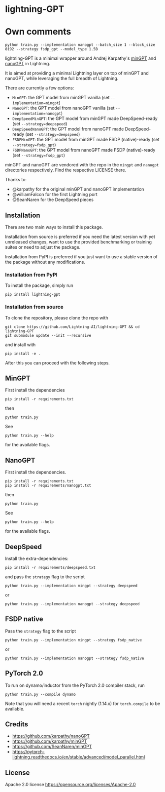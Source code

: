 # lightning-GPT

# Own comments

`python train.py --implementation nanogpt --batch_size 1 --block_size 8192 --strategy fsdp_gpt --model_type 1.5B`


lightning-GPT is a minimal wrapper around Andrej Karpathy's [minGPT](https://github.com/karpathy/minGPT) and [nanoGPT](https://github.com/karpathy/nanoGPT) in Lightning.

It is aimed at providing a minimal Lightning layer on top of minGPT and nanoGPT, while leveraging the full breadth of Lightning.

There are currently a few options:

- `MinGPT`: the GPT model from minGPT vanilla (set `--implementation=mingpt`)
- `NanoGPT`: the GPT model from nanoGPT vanilla (set `--implementation=nanogpt`)
- `DeepSpeedMinGPT`: the GPT model from minGPT made DeepSpeed-ready (set `--strategy=deepspeed`)
- `DeepSpeedNanoGPT`: the GPT model from nanoGPT made DeepSpeed-ready (set `--strategy=deepspeed`)
- `FSDPMinGPT`: the GPT model from minGPT made FSDP (native)-ready (set `--strategy=fsdp_gpt`)
- `FSDPNanoGPT`: the GPT model from nanoGPT made FSDP (native)-ready (set `--strategy=fsdp_gpt`)

minGPT and nanoGPT are vendored with the repo in the `mingpt` and `nanogpt` directories respectively. Find the respective LICENSE there.

Thanks to:

- @karpathy for the original minGPT and nanoGPT implementation
- @williamFalcon for the first Lightning port
- @SeanNaren for the DeepSpeed pieces

## Installation

There are two main ways to install this package.

Installation from source is preferred if you need the latest version with yet unreleased changes, want to use the provided benchmarking or training suites or need to adjust the package.

Installation from PyPI is preferred if you just want to use a stable version of the package without any modifications.

### Installation from PyPI

To install the package, simply run

```shell
pip install lightning-gpt
```

### Installation from source

To clone the repository, please clone the repo with

```shell
git clone https://github.com/Lightning-AI/lightning-GPT && cd lightning-GPT
git submodule update --init --recursive
```

and install with

```shell
pip install -e .
```

After this you can proceed with the following steps.

## MinGPT

First install the dependencies

```shell
pip install -r requirements.txt
```

then

```shell
python train.py
```

See

```shell
python train.py --help
```

for the available flags.

## NanoGPT

First install the dependencies.

```shell
pip install -r requirements.txt
pip install -r requirements/nanogpt.txt
```

then

```shell
python train.py
```

See

```shell
python train.py --help
```

for the available flags.

## DeepSpeed

Install the extra-dependencies:

```shell
pip install -r requirements/deepspeed.txt
```

and pass the `strategy` flag to the script

```shell
python train.py --implementation mingpt --strategy deepspeed
```

or

```shell
python train.py --implementation nanogpt --strategy deepspeed
```

## FSDP native

Pass the `strategy` flag to the script

```shell
python train.py --implementation mingpt --strategy fsdp_native
```

or

```shell
python train.py --implementation nanogpt --strategy fsdp_native
```

## PyTorch 2.0

To run on dynamo/inductor from the PyTorch 2.0 compiler stack, run

```shell
python train.py --compile dynamo
```

Note that you will need a recent `torch` nightly (1.14.x) for `torch.compile`
to be available.

## Credits

- https://github.com/karpathy/nanoGPT
- https://github.com/karpathy/minGPT
- https://github.com/SeanNaren/minGPT
- https://pytorch-lightning.readthedocs.io/en/stable/advanced/model_parallel.html

## License

Apache 2.0 license https://opensource.org/licenses/Apache-2.0
